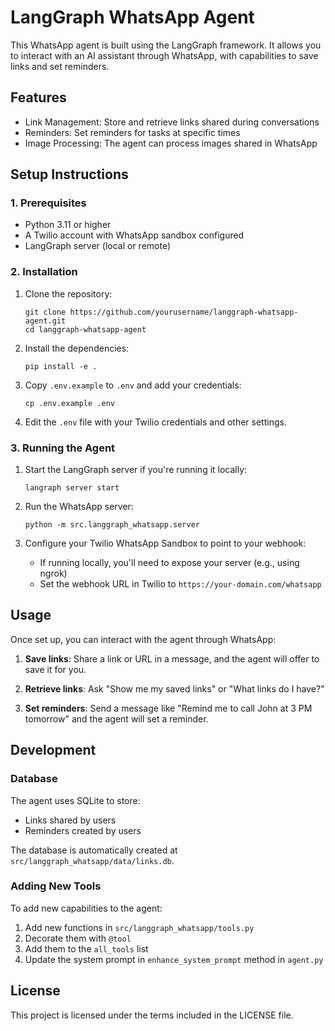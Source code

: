# LangGraph WhatsApp Agent

This WhatsApp agent is built using the LangGraph framework. It allows you to interact with an AI assistant through WhatsApp, with capabilities to save links and set reminders.

## Features

- Link Management: Store and retrieve links shared during conversations
- Reminders: Set reminders for tasks at specific times
- Image Processing: The agent can process images shared in WhatsApp

## Setup Instructions

### 1. Prerequisites

- Python 3.11 or higher
- A Twilio account with WhatsApp sandbox configured
- LangGraph server (local or remote)

### 2. Installation

1. Clone the repository:
   ```
   git clone https://github.com/yourusername/langgraph-whatsapp-agent.git
   cd langgraph-whatsapp-agent
   ```

2. Install the dependencies:
   ```
   pip install -e .
   ```

3. Copy `.env.example` to `.env` and add your credentials:
   ```
   cp .env.example .env
   ```

4. Edit the `.env` file with your Twilio credentials and other settings.

### 3. Running the Agent

1. Start the LangGraph server if you're running it locally:
   ```
   langraph server start
   ```

2. Run the WhatsApp server:
   ```
   python -m src.langgraph_whatsapp.server
   ```

3. Configure your Twilio WhatsApp Sandbox to point to your webhook:
   - If running locally, you'll need to expose your server (e.g., using ngrok)
   - Set the webhook URL in Twilio to `https://your-domain.com/whatsapp`

## Usage

Once set up, you can interact with the agent through WhatsApp:

1. **Save links**: Share a link or URL in a message, and the agent will offer to save it for you.

2. **Retrieve links**: Ask "Show me my saved links" or "What links do I have?"

3. **Set reminders**: Send a message like "Remind me to call John at 3 PM tomorrow" and the agent will set a reminder.

## Development

### Database

The agent uses SQLite to store:
- Links shared by users
- Reminders created by users

The database is automatically created at `src/langgraph_whatsapp/data/links.db`.

### Adding New Tools

To add new capabilities to the agent:
1. Add new functions in `src/langgraph_whatsapp/tools.py`
2. Decorate them with `@tool`
3. Add them to the `all_tools` list
4. Update the system prompt in `enhance_system_prompt` method in `agent.py`

## License

This project is licensed under the terms included in the LICENSE file.
